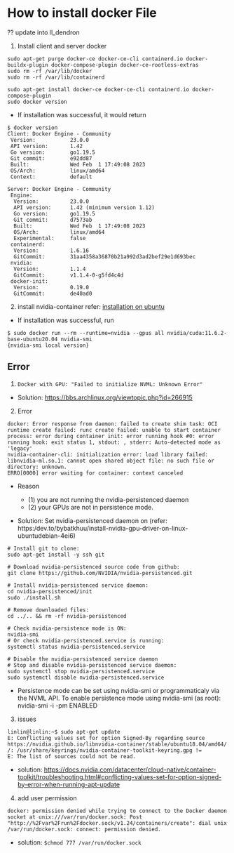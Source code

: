 # How to install docker File 

??  update into ll_dendron

1. Install client and server docker
```
sudo apt-get purge docker-ce docker-ce-cli containerd.io docker-buildx-plugin docker-compose-plugin docker-ce-rootless-extras
sudo rm -rf /var/lib/docker
sudo rm -rf /var/lib/containerd

sudo apt-get install docker-ce docker-ce-cli containerd.io docker-compose-plugin
sudo docker version 

````

- If installation was successful, it would return 
```
$ docker version 
Client: Docker Engine - Community
 Version:           23.0.0
 API version:       1.42
 Go version:        go1.19.5
 Git commit:        e92dd87
 Built:             Wed Feb  1 17:49:08 2023
 OS/Arch:           linux/amd64
 Context:           default

Server: Docker Engine - Community
 Engine:
  Version:          23.0.0
  API version:      1.42 (minimum version 1.12)
  Go version:       go1.19.5
  Git commit:       d7573ab
  Built:            Wed Feb  1 17:49:08 2023
  OS/Arch:          linux/amd64
  Experimental:     false
 containerd:
  Version:          1.6.16
  GitCommit:        31aa4358a36870b21a992d3ad2bef29e1d693bec
 nvidia:
  Version:          1.1.4
  GitCommit:        v1.1.4-0-g5fd4c4d
 docker-init:
  Version:          0.19.0
  GitCommit:        de40ad0
```
2. install nvidia-container 
refer: [installation on ubuntu](https://docs.nvidia.com/datacenter/cloud-native/container-toolkit/install-guide.html)

- If installation was successful, run 
```
$ sudo docker run --rm --runtime=nvidia --gpus all nvidia/cuda:11.6.2-base-ubuntu20.04 nvidia-smi
{nvidia-smi local version}
```

## Error 
1. `Docker with GPU: "Failed to initialize NVML: Unknown Error"`
- Solution: https://bbs.archlinux.org/viewtopic.php?id=266915

2. Error 
```
docker: Error response from daemon: failed to create shim task: OCI runtime create failed: runc create failed: unable to start container process: error during container init: error running hook #0: error running hook: exit status 1, stdout: , stderr: Auto-detected mode as 'legacy'
nvidia-container-cli: initialization error: load library failed: libnvidia-ml.so.1: cannot open shared object file: no such file or directory: unknown.
ERRO[0000] error waiting for container: context canceled 

```
- Reason
    - (1) you are not running the nvidia-persistenced daemon
    - (2) your GPUs are not in persistence mode.

- Solution: Set nvidia-persistenced daemon on  (refer: https:/dev.to/bybatkhuu/install-nvidia-gpu-driver-on-linux-ubuntudebian-4ei6)

```
# Install git to clone:
sudo apt-get install -y ssh git

# Download nvidia-persistenced source code from github:
git clone https://github.com/NVIDIA/nvidia-persistenced.git

# Install nvidia-persistenced service daemon:
cd nvidia-persistenced/init
sudo ./install.sh

# Remove downloaded files:
cd ../.. && rm -rf nvidia-persistenced

# Check nvidia-persistence mode is ON:
nvidia-smi
# Or check nvidia-persistenced.service is running:
systemctl status nvidia-persistenced.service

# Disable the nvidia-persistenced service daemon
# Stop and disable nvidia-persistenced service daemon:
sudo systemctl stop nvidia-persistenced.service
sudo systemctl disable nvidia-persistenced.service
```

- Persistence mode can be set using nvidia-smi or programmaticaly via the NVML API. To enable persistence mode using nvidia-smi (as root): nvidia-smi -i <target gpu> -pm ENABLED 


3. issues 

```
linlin@linlin:~$ sudo apt-get update
E: Conflicting values set for option Signed-By regarding source https://nvidia.github.io/libnvidia-container/stable/ubuntu18.04/amd64/ /: /usr/share/keyrings/nvidia-container-toolkit-keyring.gpg != 
E: The list of sources could not be read.

```

- solution: https://docs.nvidia.com/datacenter/cloud-native/container-toolkit/troubleshooting.html#conflicting-values-set-for-option-signed-by-error-when-running-apt-update



4. add user permission 
```
docker: permission denied while trying to connect to the Docker daemon socket at unix:///var/run/docker.sock: Post "http://%2Fvar%2Frun%2Fdocker.sock/v1.24/containers/create": dial unix /var/run/docker.sock: connect: permission denied.
```
- solution: `$chmod 777 /var/run/docker.sock`